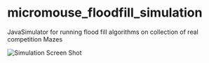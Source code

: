 # micromouse_floodfill_simulation
JavaSimulator for running flood fill algorithms on collection of real competition Mazes 

![Simulation Screen Shot]([https://raw.githubusercontent.com/shaunakv1/micromouse_floodfill_simulation/master/snapshot.png "")
